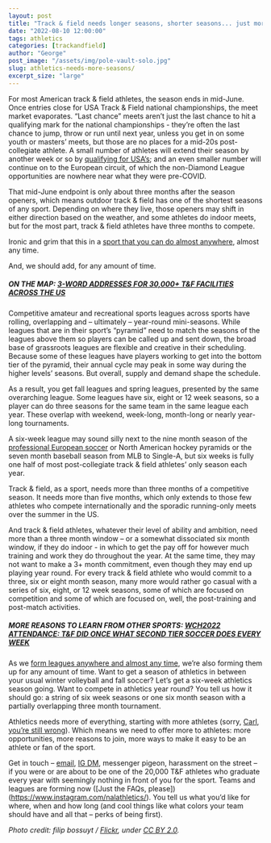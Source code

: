 ```yaml
---
layout: post
title: "Track & field needs longer seasons, shorter seasons... just more seasons"
date: "2022-08-10 12:00:00"
tags: athletics
categories: [trackandfield]
author: "George"
post_image: "/assets/img/pole-vault-solo.jpg"
slug: athletics-needs-more-seasons/
excerpt_size: "large"
---
```


For most American track & field athletes, the season ends in mid-June. Once entries close for USA Track & Field national championships, the meet market evaporates. “Last chance” meets aren’t just the last chance to hit a qualifying mark for the national championships - they’re often the last chance to jump, throw or run until next year, unless you get in on some youth or masters’ meets, but those are no places for a mid-20s post-collegiate athlete. A small number of athletes will extend their season by another week or so by [qualifying for USA’s](https://nalathletics.com/blog/2021/06/18/athletes-off-bubble-usa-track-field-olympic-trials); and an even smaller number will continue on to the European circuit, of which the non-Diamond League opportunities are nowhere near what they were pre-COVID.

That mid-June endpoint is only about three months after the season openers, which means outdoor track & field has one of the shortest seasons of any sport. Depending on where they live, those openers may shift in either direction based on the weather, and some athletes do indoor meets, but for the most part, track & field athletes have three months to compete.

Ironic and grim that this in a [sport that you can do almost anywhere](https://nalathletics.com/map), almost any time.

And, we should add, for any amount of time.

##### ON THE MAP: [3-WORD ADDRESSES FOR 30,000+ T&F FACILITIES ACROSS THE US](https://nalathletics.com/map)

Competitive amateur and recreational sports leagues across sports have rolling, overlapping and – ultimately – year-round mini-seasons. While leagues that are in their sport’s “pyramid” need to match the seasons of the leagues above them so players can be called up and sent down, the broad base of grassroots leagues are flexible and creative in their scheduling. Because some of these leagues have players working to get into the bottom tier of the pyramid, their annual cycle may peak in some way during the higher levels’ seasons. But overall, supply and demand shape the schedule.

As a result, you get fall leagues and spring leagues, presented by the same overarching league. Some leagues have six, eight or 12 week seasons, so a player can do three seasons for the same team in the same league each year. These overlap with weekend, week-long, month-long or nearly year-long tournaments.

A six-week league may sound silly next to the nine month season of the [professional European soccer](https://nalathletics.com/blog/2021/05/27/track-and-field-lessons-learned-villareal-europa-league) or North American hockey pyramids or the seven month baseball season from MLB to Single-A, but six weeks is fully one half of most post-collegiate track & field athletes’ only season each year.

Track & field, as a sport, needs more than three months of a competitive season. It needs more than five months, which only extends to those few athletes who compete internationally and the sporadic running-only meets over the summer in the US.

And track & field athletes, whatever their level of ability and ambition, need more than a three month window – or a somewhat dissociated six month window, if they do indoor - in which to get the pay off for however much training and work they do throughout the year. At the same time, they may not want to make a 3+ month commitment, even though they may end up playing year round. For every track & field athlete who would commit to a three, six or eight month season, many more would rather go casual with a series of six, eight, or 12 week seasons, some of which are focused on competition and some of which are focused on, well, the post-training and post-match activities.

##### MORE REASONS TO LEARN FROM OTHER SPORTS: [WCH2022 ATTENDANCE: T&F DID ONCE WHAT SECOND TIER SOCCER DOES EVERY WEEK](https://nalathletics.com/blog/2022/08/01/world-championships-attendance-second-tier-soccer)

As we [form leagues anywhere and almost any time](https://nalathletics.com/faq), we’re also forming them up for any amount of time. Want to get a season of athletics in between your usual winter volleyball and fall soccer? Let’s get a six-week athletics season going. Want to compete in athletics year round? You tell us how it should go: a string of six week seasons or one six month season with a partially overlapping three month tournament.

Athletics needs more of everything, starting with more athletes (sorry, [Carl, you’re still wrong](https://nalathletics.com/blog/2020/03/30/athletics-wants-more-athletes)). Which means we need to offer more to athletes: more opportunities, more reasons to join, more ways to make it easy to be an athlete or fan of the sport.

Get in touch – <a href = "mailto: george@nalathletics.com">email</a>, [IG DM](https://www.instagram.com/nalathletics/), messenger pigeon, harassment on the street – if you were or are about to be one of the 20,000 T&F athletes who graduate every year with seemingly nothing in front of you for the sport. Teams and leagues are forming now ([Just the FAQs, please])(https://www.instagram.com/nalathletics/). You tell us what you’d like for where, when and how long (and cool things like what colors your team should have and all that – perks of being first).

<em>Photo credit: filip bossuyt / [Flickr](https://flic.kr/p/Hz7tpx), under [CC BY 2.0](https://creativecommons.org/licenses/by/2.0/).</em>
